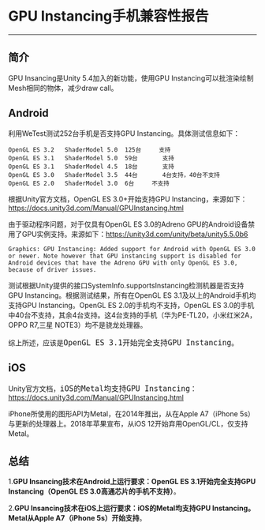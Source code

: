 # GPU Instancing手机兼容性报告
---

## 简介

GPU Insancing是Unity 5.4加入的新功能，使用GPU Instancing可以批渲染绘制Mesh相同的物体，减少draw call。

## Android

利用WeTest测试252台手机是否支持GPU Instancing。具体测试信息如下：

    OpenGL ES 3.2	ShaderModel 5.0	 125台	  支持
    OpenGL ES 3.1	ShaderModel 5.0	 59台	   支持
    OpenGL ES 3.1	ShaderModel 4.5	 18台	   支持
    OpenGL ES 3.0	ShaderModel 3.5	 44台	   4台支持，40台不支持
    OpenGL ES 2.0	ShaderModel 3.0	 6台		不支持

根据Unity官方文档，OpenGL ES 3.0+开始支持GPU Instancing，来源如下：https://docs.unity3d.com/Manual/GPUInstancing.html

由于驱动程序问题，对于仅具有OpenGL ES 3.0的Adreno GPU的Android设备禁用了GPU实例支持。来源如下：https://unity3d.com/unity/beta/unity5.5.0b6

    Graphics: GPU Instancing: Added support for Android with OpenGL ES 3.0 or newer. Note however that GPU instancing support is disabled for Android devices that have the Adreno GPU with only OpenGL ES 3.0, because of driver issues.

测试根据Unity提供的接口SystemInfo.supportsInstancing检测机器是否支持GPU Instancing。根据测试结果，所有在OpenGL ES 3.1及以上的Android手机均支持GPU Instancing。OpenGL ES 2.0的手机均不支持，OpenGL ES 3.0的手机中40台不支持，其余4台支持。这4台支持的手机（华为PE-TL20，小米红米2A，OPPO R7,三星 NOTE3）均不是骁龙处理器。

综上所述，应该是<font size=4>```OpenGL ES 3.1开始完全支持GPU Instancing```</font>。

## iOS

Unity官方文档，<font size=4>```iOS的Metal均支持GPU Instancing```</font>：https://docs.unity3d.com/Manual/GPUInstancing.html

iPhone所使用的图形API为Metal，在2014年推出，从在Apple A7（iPhone 5s）与更新的处理器上。2018年苹果宣布，从iOS 12开始弃用OpenGL/CL，仅支持Metal。

## 总结

1.**GPU Insancing技术在Android上运行要求：OpenGL ES 3.1开始完全支持GPU Instancing（OpenGL ES 3.0高通芯片的手机不支持）**。

2.**GPU Insancing技术在iOS上运行要求：iOS的Metal均支持GPU Instancing。Metal从Apple A7（iPhone 5s）开始支持**。
